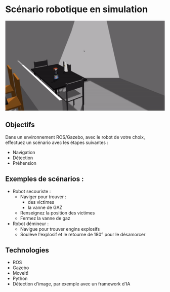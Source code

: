  # Scénario robotique en simulation   

![Gazebo](https://github.com/cpe-majeure-robotique/S9-Project/blob/main/20-21/img/gazebo.gif)

## Objectifs  
Dans un environnement ROS/Gazebo, avec le robot de votre choix, effectuez un scénario avec les étapes suivantes :
- Navigation
- Détection 
- Préhension

## Exemples de scénarios :  
- Robot secouriste : 
  - Naviger pour trouver :
    - des victimes 
    - la vanne de GAZ
  - Renseignez la position des victimes
  - Fermez la vanne de gaz
- Robot démineur :
  - Navigue pour trouver engins explosifs 
  - Soulève l'explosif et le retourne de 180° pour le désamorcer
  
  


## Technologies  
* ROS
* Gazebo
* MoveIt!
* Python
* Détection d'image, par exemple avec un framework d'IA

